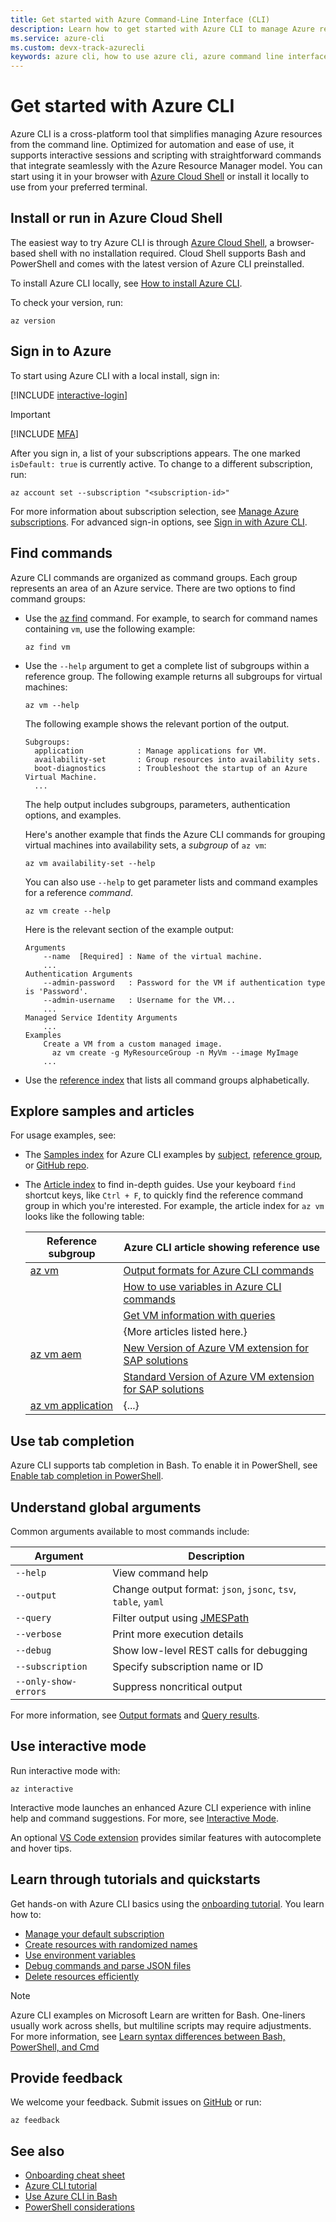 ```yaml
---
title: Get started with Azure Command-Line Interface (CLI)
description: Learn how to get started with Azure CLI to manage Azure resources efficiently. This guide covers sign-in, essential commands, tab completion, and interactive mode.
ms.service: azure-cli
ms.custom: devx-track-azurecli
keywords: azure cli, how to use azure cli, azure command line interface, azure cli commands, azure cli tutorial
---
```


# Get started with Azure CLI

Azure CLI is a cross-platform tool that simplifies managing Azure resources from the command line.
Optimized for automation and ease of use, it supports interactive sessions and scripting with
straightforward commands that integrate seamlessly with the Azure Resource Manager model. You can
start using it in your browser with [Azure Cloud Shell][cloudshell] or install it locally to use
from your preferred terminal.

## Install or run in Azure Cloud Shell

The easiest way to try Azure CLI is through [Azure Cloud Shell][get-started-cloudshell], a
browser-based shell with no installation required. Cloud Shell supports Bash and PowerShell and
comes with the latest version of Azure CLI preinstalled.

To install Azure CLI locally, see [How to install Azure CLI][install-azcli].

To check your version, run:

```azurecli-interactive
az version
```

## Sign in to Azure

To start using Azure CLI with a local install, sign in:

[!INCLUDE [interactive-login](includes/interactive-login.md)]

> [!IMPORTANT]
> [!INCLUDE [MFA](includes/multifactor-authentication.md)]

After you sign in, a list of your subscriptions appears. The one marked `isDefault: true` is
currently active. To change to a different subscription, run:

```azurecli-interactive
az account set --subscription "<subscription-id>"
```

For more information about subscription selection, see
[Manage Azure subscriptions][manage-azure-subscriptions]. For advanced sign-in options, see
[Sign in with Azure CLI][sign-into-azcli].

## Find commands

Azure CLI commands are organized as command groups. Each group represents an area of an Azure
service. There are two options to find command groups:

- Use the [az find][az-find] command. For example, to search for command names containing `vm`, use
  the following example:

  ```azurecli-interactive
  az find vm
  ```

- Use the `--help` argument to get a complete list of subgroups within a reference group. The
  following example returns all subgroups for virtual machines:

  ```azurecli-interactive
  az vm --help
  ```

  The following example shows the relevant portion of the output.

  ```Output
  Subgroups:
    application            : Manage applications for VM.
    availability-set       : Group resources into availability sets.
    boot-diagnostics       : Troubleshoot the startup of an Azure Virtual Machine.
    ...
  ```

  The help output includes subgroups, parameters, authentication options, and examples.

  Here's another example that finds the Azure CLI commands for grouping virtual machines into
  availability sets, a _subgroup_ of `az vm`:

  ```azurecli-interactive
  az vm availability-set --help
  ```

  You can also use `--help` to get parameter lists and command examples for a reference _command_.

  ```azurecli-interactive
  az vm create --help
  ```

  Here is the relevant section of the example output:

  ```Output
  Arguments
      --name  [Required] : Name of the virtual machine.
      ...
  Authentication Arguments
      --admin-password   : Password for the VM if authentication type is 'Password'.
      --admin-username   : Username for the VM...
      ...
  Managed Service Identity Arguments
      ...
  Examples
      Create a VM from a custom managed image.
        az vm create -g MyResourceGroup -n MyVm --image MyImage
      ...
  ```

- Use the [reference index][reference-index] that lists all command groups alphabetically.

## Explore samples and articles

For usage examples, see:

- The [Samples index][samples-index] for Azure CLI examples by [subject][samples-by-subject],
  [reference group][samples-by-reference], or [GitHub repo][samples-by-github].
- The [Article index][article-index] to find in-depth guides. Use your keyboard `find` shortcut
  keys, like `Ctrl + F`, to quickly find the reference command group in which you're interested. For
  example, the article index for `az vm` looks like the following table:

  |               Reference subgroup               |                                    Azure CLI article showing reference use                                     |
  | ---------------------------------------------- | -------------------------------------------------------------------------------------------------------------- |
  | [az vm](/cli/azure/vm)                         | [Output formats for Azure CLI commands](/cli/azure/format-output-azure-cli)                                    |
  |                                                | [How to use variables in Azure CLI commands](/cli/azure/azure-cli-variables)                                   |
  |                                                | [Get VM information with queries](/cli/azure/azure-cli-vm-tutorial-4)                                          |
  |                                                | {More articles listed here.}                                                                                   |
  | [az vm aem](/cli/azure/vm/aem)                 | [New Version of Azure VM extension for SAP solutions](/azure/sap/workloads/vm-extension-for-sap-new)           |
  |                                                | [Standard Version of Azure VM extension for SAP solutions](/azure/sap/workloads/vm-extension-for-sap-standard) |
  | [az vm application](/cli/azure/vm/application) | {...}                                                                                                          |

## Use tab completion

Azure CLI supports tab completion in Bash. To enable it in PowerShell, see
[Enable tab completion in PowerShell][tabbed-completion-pwsh].

## Understand global arguments

Common arguments available to most commands include:

|       Argument       |                          Description                          |
| -------------------- | ------------------------------------------------------------- |
| `--help`             | View command help                                             |
| `--output`           | Change output format: `json`, `jsonc`, `tsv`, `table`, `yaml` |
| `--query`            | Filter output using [JMESPath][jmespath]                      |
| `--verbose`          | Print more execution details                                  |
| `--debug`            | Show low-level REST calls for debugging                       |
| `--subscription`     | Specify subscription name or ID                               |
| `--only-show-errors` | Suppress noncritical output                                   |

For more information, see [Output formats][outputs-format] and [Query results][query-results].

## Use interactive mode

Run interactive mode with:

```azurecli-interactive
az interactive
```

Interactive mode launches an enhanced Azure CLI experience with inline help and command suggestions.
For more, see [Interactive Mode][interactive-mode].

An optional [VS Code extension][vs-code-extension] provides similar features with autocomplete and
hover tips.

## Learn through tutorials and quickstarts

Get hands-on with Azure CLI basics using the [onboarding tutorial][onboarding-tutorial]. You learn
how to:

- [Manage your default subscription][manage-default-sub]
- [Create resources with randomized names][resource-random-name]
- [Use environment variables][environment-variables]
- [Debug commands and parse JSON files][debug]
- [Delete resources efficiently][delete-resources]

> [!NOTE]
> Azure CLI examples on Microsoft Learn are written for Bash. One-liners usually work across shells,
> but multiline scripts may require adjustments. For more information, see
> [Learn syntax differences between Bash, PowerShell, and Cmd][syntax-diffs]

## Provide feedback

We welcome your feedback. Submit issues on [GitHub][feedback] or run:

```azurecli-interactive
az feedback
```

## See also

- [Onboarding cheat sheet][cheatsheet]
- [Azure CLI tutorial][onboarding-tutorial]
- [Use Azure CLI in Bash][bash]
- [PowerShell considerations][powershell]

<!-- link references -->

[cloudshell]: /azure/cloud-shell/overview
[get-started-cloudshell]: /azure/cloud-shell/get-started/classic
[install-azcli]: /cli/azure/install-azure-cli
[manage-azure-subscriptions]: manage-azure-subscriptions-azure-cli.md
[sign-into-azcli]: authenticate-azure-cli.md#sign-into-azure-with-azure-cli
[az-find]: /cli/azure/reference-index#az-find
[reference-index]: /cli/azure/reference-index
[samples-index]: ./samples-index.md
[samples-by-subject]: ./samples-index.md?tabs=service
[samples-by-reference]: ./samples-index.md?tabs=command
[samples-by-github]: ./samples-index.md?tabs=github
[article-index]: ./reference-docs-index.md
[tabbed-completion-pwsh]: ./install-azure-cli-windows.md#enable-tab-completion-in-powershell
[jmespath]: https://jmespath.org
[outputs-format]: format-output-azure-cli.md
[query-results]: use-azure-cli-successfully-query.md
[interactive-mode]: /cli/azure/reference-index#az-interactive
[vs-code-extension]: https://marketplace.visualstudio.com/items?itemName=ms-vscode.azurecli
[onboarding-tutorial]: ./get-started-tutorial-0-before-you-begin.md
[manage-default-sub]: ./get-started-tutorial-1-prepare-environment.md#find-and-change-your-active-subscription
[resource-random-name]: ./get-started-tutorial-1-prepare-environment.md#create-a-resource-group-containing-a-random-id
[environment-variables]: ./get-started-tutorial-1-prepare-environment.md#set-environment-variables
[debug]: ./use-azure-cli-successfully-troubleshooting.md#the---debug-parameter
[delete-resources]: ./get-started-tutorial-4-delete-resources.md#delete-multiple-azure-resources-using-a-script
[syntax-diffs]: ./get-started-tutorial-2-environment-syntax.md
[feedback]: https://github.com/azure/azure-cli/issues
[cheatsheet]: ./cheat-sheet-onboarding.md
[bash]: ./use-azure-cli-successfully-bash.md
[powershell]: ./use-azure-cli-successfully-powershell.md
